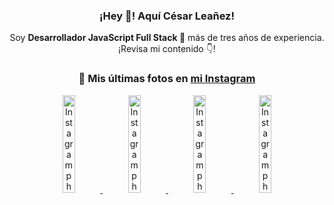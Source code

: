 <div align="center">

<h3>¡Hey 👋! Aquí César Leañez!</h3>

<p>Soy <strong>Desarrollador JavaScript Full Stack 🚀</strong> más de tres años de experiencia.<br />¡Revisa mi contenido 👇!</p>

### 📸 Mis últimas fotos en [mi Instagram](https://instagram.com/cesarsoftware.dev)


<a href='https://instagram.com/p/DKcTQWgxLum' target='_blank'>
  <img width='20%' src='https://instagram.frba4-3.fna.fbcdn.net/v/t51.2885-15/503849034_17919602952097059_4092165478866362923_n.jpg?stp=dst-jpg_e35_tt6&efg=eyJ2ZW5jb2RlX3RhZyI6IkZFRUQuaW1hZ2VfdXJsZ2VuLjE0NDB4MTQ0NS5zZHIuZjc1NzYxLmRlZmF1bHRfaW1hZ2UuYzIifQ&_nc_ht=instagram.frba4-3.fna.fbcdn.net&_nc_cat=103&_nc_oc=Q6cZ2QEcWZ7_DmuboTYS7Ks-c3_74fD2QEYJsOges-naPkcBwLBES4QHfs8j0Y-EHEt6A5k&_nc_ohc=NrqLwhmlw7wQ7kNvwGHYfxb&_nc_gid=ISJ5tPCneoIY47s9uvdWwA&edm=ACWDqb8BAAAA&ccb=7-5&ig_cache_key=MzY0Njg3NDQ4NDgzMDY4MjAyMg%3D%3D.3-ccb7-5&oh=00_AfTFggCn4xKOMmD_gpZnMXpL3qcx6DhKNmYDXkAJmpaMWQ&oe=689090E5&_nc_sid=ee9879' alt='Instagram photo' />
</a>
<a href='https://instagram.com/p/DKcTCZnuO-S' target='_blank'>
  <img width='20%' src='https://scontent.cdninstagram.com/v/t51.75761-15/503168549_17919602796097059_3346483577265803486_n.jpg?stp=dst-jpg_e15_tt6&_nc_cat=105&ig_cache_key=MzY0Njg3MzUyNjA5NTkwMDU2Mg%3D%3D.3-ccb1-7&ccb=1-7&_nc_sid=58cdad&efg=eyJ2ZW5jb2RlX3RhZyI6InhwaWRzLjE5MTZ4MTA3OC5zZHIuQzMifQ%3D%3D&_nc_ohc=_zG84c8xUdwQ7kNvwEfeLYM&_nc_oc=AdkA7p74wl93cXF4Z8c4MOmGdn9oTU3bsP8bGxMxl10VXwQIuyJaJEOZlAP5sw4Wuls&_nc_ad=z-m&_nc_cid=1478&_nc_zt=23&_nc_ht=scontent.cdninstagram.com&_nc_gid=ISJ5tPCneoIY47s9uvdWwA&oh=00_AfRzgGCgmbh5cwtwxihAFkUGcV6zEWzq7_vmuy8sq9Vv5w&oe=68909763' alt='Instagram photo' />
</a>
<a href='https://instagram.com/p/DIt9Oknp-PZ' target='_blank'>
  <img width='20%' src='https://instagram.frba4-3.fna.fbcdn.net/v/t51.2885-15/491444712_17914409433097059_55076089485466172_n.jpg?stp=dst-jpg_e35_tt6&efg=eyJ2ZW5jb2RlX3RhZyI6IkZFRUQuaW1hZ2VfdXJsZ2VuLjU1MngzNDEuc2RyLmY3NTc2MS5kZWZhdWx0X2ltYWdlLmMyIn0&_nc_ht=instagram.frba4-3.fna.fbcdn.net&_nc_cat=103&_nc_oc=Q6cZ2QEcWZ7_DmuboTYS7Ks-c3_74fD2QEYJsOges-naPkcBwLBES4QHfs8j0Y-EHEt6A5k&_nc_ohc=8S2Q1LkzwukQ7kNvwH7qZPv&_nc_gid=ISJ5tPCneoIY47s9uvdWwA&edm=ACWDqb8BAAAA&ccb=7-5&ig_cache_key=MzYxNTgxNTM1ODA3ODI0Nzg5Nw%3D%3D.3-ccb7-5&oh=00_AfS56Dlt4J0UY4Oefu2s0xcfsNsdFw5SiNvJ6fSHhflQ2g&oe=689084EB&_nc_sid=ee9879' alt='Instagram photo' />
</a>
<a href='https://instagram.com/p/DICt8_ruj1K' target='_blank'>
  <img width='20%' src='https://scontent.cdninstagram.com/v/t51.71878-15/487811720_2261442050918393_7784971145546330846_n.jpg?stp=dst-jpg_e15_tt6&_nc_cat=104&ig_cache_key=MzYwMzY0NDc1NTQ5MDc4MjUzOA%3D%3D.3-ccb1-7&ccb=1-7&_nc_sid=58cdad&efg=eyJ2ZW5jb2RlX3RhZyI6InhwaWRzLjY0MHgxMTU2LnNkci5DMyJ9&_nc_ohc=QPbg3rfO_lEQ7kNvwEaNnne&_nc_oc=AdmFpZiZ8LoxxSS9Ws3djpUlPBcjVaXDKAwFPNjQmtjzE6EClPeWhKVVVEu4StcM4bQ&_nc_ad=z-m&_nc_cid=1478&_nc_zt=23&_nc_ht=scontent.cdninstagram.com&_nc_gid=ISJ5tPCneoIY47s9uvdWwA&oh=00_AfTC0-fTU2YsRJrptG_VSyyURPbBPsU8oY5yE3iVkYfsgQ&oe=6890A9E4' alt='Instagram photo' />
</a>

</div>
